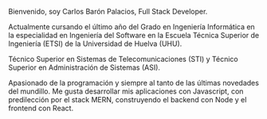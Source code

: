 Bienvenido, soy Carlos Barón Palacios, Full Stack Developer.

Actualmente cursando el último año del Grado en Ingeniería Informática en la especialidad en Ingeniería del Software en la Escuela Técnica Superior de Ingeniería (ETSI) de la Universidad de Huelva (UHU).

Técnico Superior en Sistemas de Telecomunicaciones (STI) y Técnico Superior en Administración de Sistemas (ASI).

Apasionado de la programación y siempre al tanto de las últimas novedades del mundillo. Me gusta desarrollar mis aplicaciones con Javascript, con predilección por el stack MERN, construyendo el backend con Node y el frontend con React.
